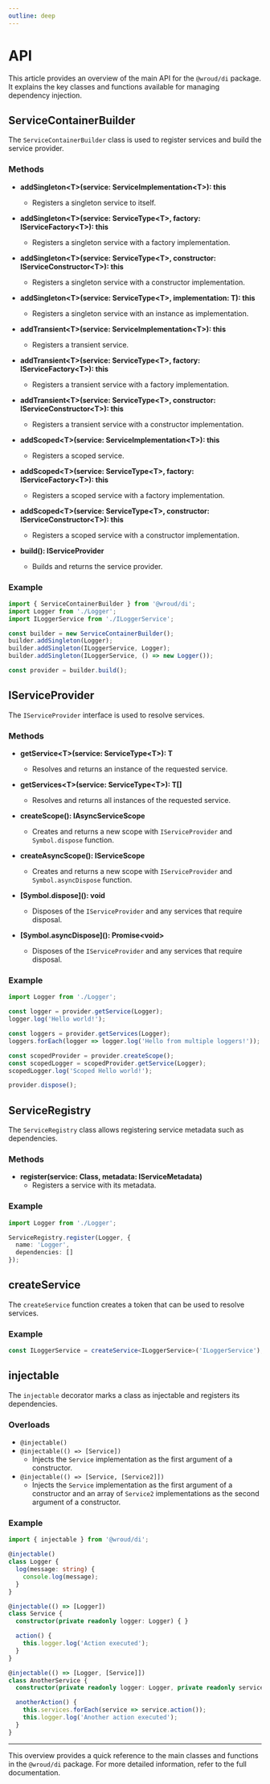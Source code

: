 ```yaml
---
outline: deep
---
```


# API

This article provides an overview of the main API for the `@wroud/di` package. It explains the key classes and functions available for managing dependency injection.

## ServiceContainerBuilder

The `ServiceContainerBuilder` class is used to register services and build the service provider.

### Methods

- **addSingleton\<T>(service: ServiceImplementation\<T>): this**
  - Registers a singleton service to itself.

- **addSingleton\<T>(service: ServiceType\<T>, factory: IServiceFactory\<T>): this**
  - Registers a singleton service with a factory implementation.

- **addSingleton\<T>(service: ServiceType\<T>, constructor: IServiceConstructor\<T>): this**
  - Registers a singleton service with a constructor implementation.

- **addSingleton\<T>(service: ServiceType\<T>, implementation: T): this**
  - Registers a singleton service with an instance as implementation.

- **addTransient\<T>(service: ServiceImplementation\<T>): this**
  - Registers a transient service.

- **addTransient\<T>(service: ServiceType\<T>, factory: IServiceFactory\<T>): this**
  - Registers a transient service with a factory implementation.

- **addTransient\<T>(service: ServiceType\<T>, constructor: IServiceConstructor\<T>): this**
  - Registers a transient service with a constructor implementation.

- **addScoped\<T>(service: ServiceImplementation\<T>): this**
  - Registers a scoped service.

- **addScoped\<T>(service: ServiceType\<T>, factory: IServiceFactory\<T>): this**
  - Registers a scoped service with a factory implementation.

- **addScoped\<T>(service: ServiceType\<T>, constructor: IServiceConstructor\<T>): this**
  - Registers a scoped service with a constructor implementation.

- **build(): IServiceProvider**
  - Builds and returns the service provider.

### Example

```ts
import { ServiceContainerBuilder } from '@wroud/di';
import Logger from './Logger';
import ILoggerService from './ILoggerService';

const builder = new ServiceContainerBuilder();
builder.addSingleton(Logger);
builder.addSingleton(ILoggerService, Logger);
builder.addSingleton(ILoggerService, () => new Logger());

const provider = builder.build();
```

## IServiceProvider

The `IServiceProvider` interface is used to resolve services.

### Methods

- **getService\<T>(service: ServiceType\<T>): T**
  - Resolves and returns an instance of the requested service.

- **getServices\<T>(service: ServiceType\<T>): T[]**
  - Resolves and returns all instances of the requested service.

- **createScope(): IAsyncServiceScope**
  - Creates and returns a new scope with `IServiceProvider` and `Symbol.dispose` function.

- **createAsyncScope(): IServiceScope**
  - Creates and returns a new scope with `IServiceProvider` and `Symbol.asyncDispose` function.

- **\[Symbol.dispose](): void**
  - Disposes of the `IServiceProvider` and any services that require disposal.

- **\[Symbol.asyncDispose](): Promise\<void>**
  - Disposes of the `IServiceProvider` and any services that require disposal.

### Example

```ts
import Logger from './Logger';

const logger = provider.getService(Logger);
logger.log('Hello world!');

const loggers = provider.getServices(Logger);
loggers.forEach(logger => logger.log('Hello from multiple loggers!'));

const scopedProvider = provider.createScope();
const scopedLogger = scopedProvider.getService(Logger);
scopedLogger.log('Scoped Hello world!');

provider.dispose();
```

## ServiceRegistry

The `ServiceRegistry` class allows registering service metadata such as dependencies.

### Methods

- **register(service: Class, metadata: IServiceMetadata)**
  - Registers a service with its metadata.

### Example

```ts
import Logger from './Logger';

ServiceRegistry.register(Logger, {
  name: 'Logger',
  dependencies: []
});
```

## createService

The `createService` function creates a token that can be used to resolve services.

### Example

```ts
const ILoggerService = createService<ILoggerService>('ILoggerService');
```

## injectable

The `injectable` decorator marks a class as injectable and registers its dependencies.

### Overloads

- `@injectable()`
- `@injectable(() => [Service])`
  - Injects the `Service` implementation as the first argument of a constructor.
- `@injectable(() => [Service, [Service2]])`
  - Injects the `Service` implementation as the first argument of a constructor and an array of `Service2` implementations as the second argument of a constructor.

### Example

```ts
import { injectable } from '@wroud/di';

@injectable()
class Logger {
  log(message: string) {
    console.log(message);
  }
}

@injectable(() => [Logger])
class Service {
  constructor(private readonly logger: Logger) { }

  action() {
    this.logger.log('Action executed');
  }
}

@injectable(() => [Logger, [Service]])
class AnotherService {
  constructor(private readonly logger: Logger, private readonly services: Service[]) { }

  anotherAction() {
    this.services.forEach(service => service.action());
    this.logger.log('Another action executed');
  }
}
```

---

This overview provides a quick reference to the main classes and functions in the `@wroud/di` package. For more detailed information, refer to the full documentation.
